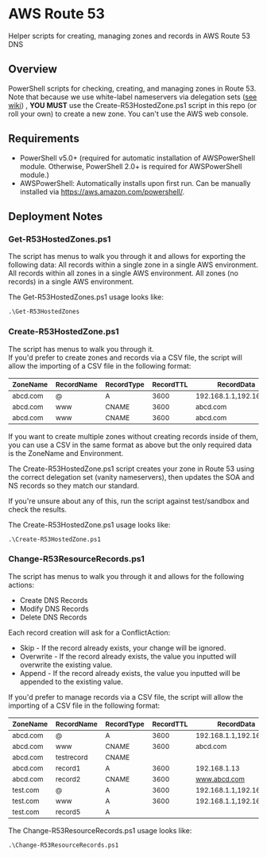 # AWS Route 53

Helper scripts for creating, managing zones and records in AWS Route 53 DNS

## Overview
PowerShell scripts for checking, creating, and managing zones in Route 53. Note that because we use white-label nameservers via delegation sets ([see wiki](http://intranet.cmgdigital.com/display/collaboration/White-label%2C+Vanity%2C+Private+Nameservers+on+Route+53+DNS)) , **YOU MUST** use the Create-R53HostedZone.ps1 script in this repo (or roll your own) to create a new zone. You can't use the AWS web console.

## Requirements
* PowerShell v5.0+ (required for automatic installation of AWSPowerShell module.  Otherwise, PowerShell 2.0+ is required for AWSPowerShell module.)
* AWSPowerShell:  Automatically installs upon first run.  Can be manually installed via https://aws.amazon.com/powershell/.

## Deployment Notes

### Get-R53HostedZones.ps1

The script has menus to walk you through it and allows for exporting the following data:
  All records within a single zone in a single AWS environment.
  All records within all zones in a single AWS environment.
  All zones (no records) in a single AWS environment.

The Get-R53HostedZones.ps1 usage looks like:

`.\Get-R53HostedZones`

### Create-R53HostedZone.ps1

The script has menus to walk you through it.  
If you'd prefer to create zones and records via a CSV file, the script will allow the importing of a CSV file in the following format:

<sub>ZoneName</sub> | <sub>RecordName</sub> | <sub>RecordType</sub> | <sub>RecordTTL</sub> | <sub>RecordData</sub>              | <sub>Environment </sub>
----------|------------|------------|-----------|-------------------------|-------------
 <sub>abcd.com</sub> | <sub>@</sub>          | <sub>A</sub>          | <sub>3600</sub>      | <sub>192.168.1.1,192.168.1.2</sub> | <sub>CMG-DST</sub>     
 <sub>abcd.com</sub> | <sub>www</sub>        | <sub>CNAME</sub>      | <sub>3600</sub>      | <sub>abcd.com</sub>                | <sub>CMG-DST  </sub>   
 <sub>abcd.com</sub> | <sub>www</sub>        | <sub>CNAME</sub>      | <sub>3600</sub>      | <sub>abcd.com</sub>                | <sub>CMGSandbox  </sub>

If you want to create multiple zones without creating records inside of them, you can use a CSV in the same format as above but the only required data is the ZoneName and Environment.   
   
The Create-R53HostedZone.ps1 script creates your zone in Route 53 using the correct delegation set (vanity nameservers), then updates the SOA and NS records so they match our standard.

If you're unsure about any of this, run the script against test/sandbox and check the results.

The Create-R53HostedZone.ps1 usage looks like:

`.\Create-R53HostedZone.ps1`

### Change-R53ResourceRecords.ps1

The script has menus to walk you through it and allows for the following actions:
  * Create DNS Records
  * Modify DNS Records
  * Delete DNS Records

Each record creation will ask for a ConflictAction:
  * Skip - If the record already exists, your change will be ignored.
  * Overwrite - If the record already exists, the value you inputted will overwrite the existing value.
  * Append - If the record already exists, the value you inputted will be appended to the existing value.
  
If you'd prefer to manage records via a CSV file, the script will allow the importing of a CSV file in the following format:

<sub>ZoneName</sub> | <sub>RecordName</sub> | <sub>RecordType</sub> | <sub>RecordTTL</sub> | <sub>RecordData</sub> | <sub>Environment</sub> | <sub>RecordAction</sub> | <sub>ConflictAction</sub> 
----------|------------|------------|-----------|-------------------------|-------------|--------------|----------------
 <sub>abcd.com</sub> | <sub>@</sub>          | <sub>A</sub>          | <sub>3600</sub>      | <sub>192.168.1.1,192.168.1.2</sub> | <sub>CMG-DST</sub>     | <sub>Create</sub>       | <sub>Overwrite</sub>      
 <sub>abcd.com</sub> | <sub>www</sub>        | <sub>CNAME</sub>      | <sub>3600</sub>      | <sub>abcd.com</sub>                | <sub>CMG-DST</sub>     | <sub>Create</sub>       | <sub>Overwrite</sub>      
 <sub>abcd.com</sub> | <sub>testrecord</sub> | <sub>CNAME</sub>      | <sub></sub>          | <sub></sub>                        | <sub>CMG-DST</sub>     | <sub>Delete</sub>       | <sub></sub>               
 <sub>abcd.com</sub> | <sub>record1</sub>    | <sub>A</sub>          | <sub>3600</sub>      | <sub>192.168.1.13</sub>            | <sub>CMG-DST</sub>     | <sub>Create</sub>       | <sub>Append</sub>         
 <sub>abcd.com</sub> | <sub>record2</sub>    | <sub>CNAME</sub>      | <sub>3600</sub>      | <sub>www.abcd.com</sub>            | <sub>CMG-DST</sub>     | <sub>Create</sub>       | <sub>Overwrite</sub>      
 <sub>test.com</sub> | <sub>@</sub>          | <sub>A</sub>          | <sub>3600</sub>      | <sub>192.168.1.1,192.168.1.2</sub> | <sub>CMGSandbox</sub>  | <sub>Create</sub>       | <sub>Skip</sub>           
 <sub>test.com</sub> | <sub>www</sub>        | <sub>A</sub>          | <sub>3600</sub>      | <sub>192.168.1.1,192.168.1.2</sub> | <sub>CMGSandbox</sub>  | <sub>Create</sub>       | <sub>Skip</sub>           
 <sub>test.com</sub> | <sub>record5</sub>    | <sub>A</sub>          | <sub></sub>          | <sub></sub>                        | <sub>CMGSandbox</sub>  | <sub>Delete</sub>       | <sub></sub>               
   
	
The Change-R53ResourceRecords.ps1 usage looks like:

`.\Change-R53ResourceRecords.ps1`

